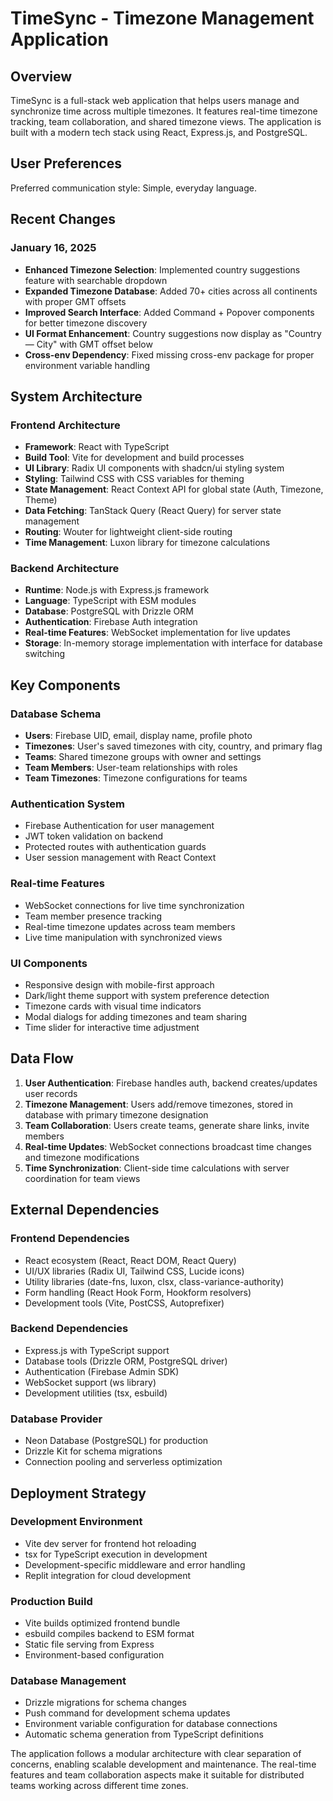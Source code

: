 # TimeSync - Timezone Management Application

## Overview

TimeSync is a full-stack web application that helps users manage and synchronize time across multiple timezones. It features real-time timezone tracking, team collaboration, and shared timezone views. The application is built with a modern tech stack using React, Express.js, and PostgreSQL.

## User Preferences

Preferred communication style: Simple, everyday language.

## Recent Changes

### January 16, 2025
- **Enhanced Timezone Selection**: Implemented country suggestions feature with searchable dropdown
- **Expanded Timezone Database**: Added 70+ cities across all continents with proper GMT offsets
- **Improved Search Interface**: Added Command + Popover components for better timezone discovery
- **UI Format Enhancement**: Country suggestions now display as "Country — City" with GMT offset below
- **Cross-env Dependency**: Fixed missing cross-env package for proper environment variable handling

## System Architecture

### Frontend Architecture
- **Framework**: React with TypeScript
- **Build Tool**: Vite for development and build processes
- **UI Library**: Radix UI components with shadcn/ui styling system
- **Styling**: Tailwind CSS with CSS variables for theming
- **State Management**: React Context API for global state (Auth, Timezone, Theme)
- **Data Fetching**: TanStack Query (React Query) for server state management
- **Routing**: Wouter for lightweight client-side routing
- **Time Management**: Luxon library for timezone calculations

### Backend Architecture
- **Runtime**: Node.js with Express.js framework
- **Language**: TypeScript with ESM modules
- **Database**: PostgreSQL with Drizzle ORM
- **Authentication**: Firebase Auth integration
- **Real-time Features**: WebSocket implementation for live updates
- **Storage**: In-memory storage implementation with interface for database switching

## Key Components

### Database Schema
- **Users**: Firebase UID, email, display name, profile photo
- **Timezones**: User's saved timezones with city, country, and primary flag
- **Teams**: Shared timezone groups with owner and settings
- **Team Members**: User-team relationships with roles
- **Team Timezones**: Timezone configurations for teams

### Authentication System
- Firebase Authentication for user management
- JWT token validation on backend
- Protected routes with authentication guards
- User session management with React Context

### Real-time Features
- WebSocket connections for live time synchronization
- Team member presence tracking
- Real-time timezone updates across team members
- Live time manipulation with synchronized views

### UI Components
- Responsive design with mobile-first approach
- Dark/light theme support with system preference detection
- Timezone cards with visual time indicators
- Modal dialogs for adding timezones and team sharing
- Time slider for interactive time adjustment

## Data Flow

1. **User Authentication**: Firebase handles auth, backend creates/updates user records
2. **Timezone Management**: Users add/remove timezones, stored in database with primary timezone designation
3. **Team Collaboration**: Users create teams, generate share links, invite members
4. **Real-time Updates**: WebSocket connections broadcast time changes and timezone modifications
5. **Time Synchronization**: Client-side time calculations with server coordination for team views

## External Dependencies

### Frontend Dependencies
- React ecosystem (React, React DOM, React Query)
- UI/UX libraries (Radix UI, Tailwind CSS, Lucide icons)
- Utility libraries (date-fns, luxon, clsx, class-variance-authority)
- Form handling (React Hook Form, Hookform resolvers)
- Development tools (Vite, PostCSS, Autoprefixer)

### Backend Dependencies
- Express.js with TypeScript support
- Database tools (Drizzle ORM, PostgreSQL driver)
- Authentication (Firebase Admin SDK)
- WebSocket support (ws library)
- Development utilities (tsx, esbuild)

### Database Provider
- Neon Database (PostgreSQL) for production
- Drizzle Kit for schema migrations
- Connection pooling and serverless optimization

## Deployment Strategy

### Development Environment
- Vite dev server for frontend hot reloading
- tsx for TypeScript execution in development
- Development-specific middleware and error handling
- Replit integration for cloud development

### Production Build
- Vite builds optimized frontend bundle
- esbuild compiles backend to ESM format
- Static file serving from Express
- Environment-based configuration

### Database Management
- Drizzle migrations for schema changes
- Push command for development schema updates
- Environment variable configuration for database connections
- Automatic schema generation from TypeScript definitions

The application follows a modular architecture with clear separation of concerns, enabling scalable development and maintenance. The real-time features and team collaboration aspects make it suitable for distributed teams working across different time zones.